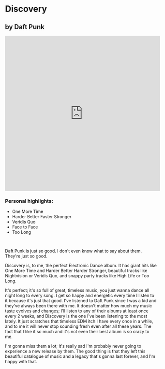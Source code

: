<h1 class="album-page-title">Discovery</h1>
<h2 class="album-page-author">by Daft Punk</h2>
<iframe class="album-page-video" width="512px" height="512px" src="https://www.youtube.com/embed/UKYWWfR_GKA?si=J-x1VGOL_YJNyx9X" frameborder="0" allow="accelerometer; clipboard-write; encrypted-media; gyroscope; picture-in-picture"></iframe>

### Personal highlights:
* One More Time
* Harder Better Faster Stronger
* Veridis Quo
* Face to Face
* Too Long

<br>

Daft Punk is just so good. I don't even know what to say about them. They're just so good.

Discovery is, to me, the perfect Electronic Dance album. It has giant hits like One More Time and Harder Better Harder Stronger, beautiful tracks like Nightvision or Veridis Quo, and snappy party tracks like High Life or Too Long.

It's perfect; it's so full of great, timeless music, you just wanna dance all night long to every song. I get so happy and energetic every time I listen to it because it's just that good. I've listened to Daft Punk since I was a kid and they've always been there with me. It doesn't matter how much my music taste evolves and changes; I'll listen to any of their albums at least once every 2 weeks, and Discovery is the one I've been listening to the most lately. It just scratches that timeless EDM itch I have every once in a while, and to me it will never stop sounding fresh even after all these years. The fact that I like it so much and it's not even their best album is so crazy to me.

I'm gonna miss them a lot; it's really sad I'm probably never going to experience a new release by them. The good thing is that they left this beautiful catalogue of music and a legacy that's gonna last forever, and I'm happy with that.